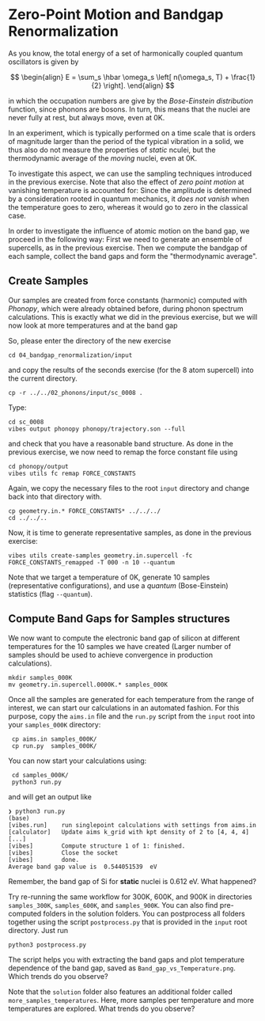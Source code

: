 # Zero-Point Motion and Bandgap Renormalization

As you know, the total energy of a set of
harmonically coupled quantum oscillators is given by 

$$
\begin{align}
	E = \sum_s \hbar \omega_s \left[ n(\omega_s, T) + \frac{1}{2} \right].
\end{align}
$$

in which the occupation numbers are give by the *Bose-Einstein distribution* function, since phonons are bosons. In turn, this means that the nuclei are never fully at rest, but always move, even at 0K.
 
In an experiment, which is typically performed on a time scale that is orders of magnitude larger than the period of the typical vibration in a solid, we thus also do not measure the properties of _static_ nculei, but the thermodynamic average of the _moving_ nuclei, even at 0K. 

To investigate this aspect, we can use the sampling techniques introduced in the previous exercise. Note that also the effect of *zero point motion* at vanishing temperature is accounted for: Since the
amplitude is determined by a consideration rooted in quantum mechanics, it *does not vanish* when the temperature goes to zero, whereas it would go to zero in the classical case. 

In order to investigate the influence of atomic motion on the band gap, we proceed in the following way: First we need to generate an ensemble of supercells, as in the previous exercise. Then we compute
the bandgap of each sample, collect the band gaps
and form the "thermodynamic average".


## Create Samples

Our samples are created from force constants (harmonic) computed with *Phonopy*, which were already obtained before, during phonon spectrum calculations. This is exactly what we did in the previous exercise, but we will now look at more temperatures and at the band gap

So, please enter the directory of the new exercise

```
cd 04_bandgap_renormalization/input
```

and copy the results of the seconds exercise (for the 8 atom supercell) into the current directory.

```
cp -r ../../02_phonons/input/sc_0008 .
```

Type:

```
cd sc_0008
vibes output phonopy phonopy/trajectory.son --full
```

and check that you have a reasonable band structure. As done in the previous exercise, we now need to remap the force constant file using

```
cd phonopy/output
vibes utils fc remap FORCE_CONSTANTS
```

Again, we copy the necessary files to the root `input` directory and change back into that directory with.

```
cp geometry.in.* FORCE_CONSTANTS* ../../../
cd ../../..
```

Now, it is time to generate representative samples, as done in the previous exercise:

```
vibes utils create-samples geometry.in.supercell -fc FORCE_CONSTANTS_remapped -T 000 -n 10 --quantum  
```

Note that we target a temperature of 0K, generate 10 samples (representative configurations), and use a *quantum* (Bose-Einstein) statistics (flag `--quantum`).


## Compute Band Gaps for Samples structures


We now want to compute the electronic band gap of silicon at different temperatures for the 10 samples we have created (Larger number of samples should be used to achieve convergence in production calculations).

```
mkdir samples_000K
mv geometry.in.supercell.0000K.* samples_000K
```

Once all the samples are generated for each temperature from the range of interest, we can start our calculations in an automated fashion. For this purpose, copy the `aims.in` file and the `run.py` script from the `input` root into your `samples_000K` directory:

```
 cp aims.in samples_000K/
 cp run.py  samples_000K/
```

You can now start your calculations using:
```
 cd samples_000K/
 python3 run.py
```

and will get an output like

```text
❯ python3 run.py
(base) 
[vibes.run]    run singlepoint calculations with settings from aims.in
[calculator]   Update aims k_grid with kpt density of 2 to [4, 4, 4]
[...]
[vibes]        Compute structure 1 of 1: finished.
[vibes]        Close the socket
[vibes]        done.
Average band gap value is  0.544051539  eV
```
Remember, the band gap of Si for **static** nuclei is 0.612 eV. What happened?

Try re-running the same workflow for 300K, 600K, and 900K in directories `samples_300K`, `samples_600K`, and `samples_900K`. You can also find pre-computed folders in the solution folders. You can postprocess all folders together using the script `postprocess.py` that is provided in the `input` root directory. Just run

```
python3 postprocess.py
```

The script helps you with
extracting the band gaps and plot temperature dependence of the band gap, saved as `Band_gap_vs_Temperature.png`.
Which trends do you observe? 

Note that the `solution` folder also features an additional folder called `more_samples_temperatures`. Here, more samples per temperature and more temperatures are explored. What trends do you observe?


<script type="text/x-mathjax-config">
  MathJax.Hub.Config({
    TeX: { equationNumbers: { autoNumber: "AMS" } }
  });
</script>
